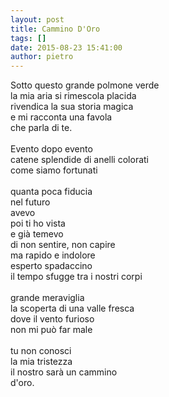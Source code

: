 ```yaml
---
layout: post
title: Cammino D'Oro
tags: []
date: 2015-08-23 15:41:00
author: pietro
---
```

Sotto questo grande polmone verde<br/>la mia aria si rimescola placida<br/>rivendica la sua storia magica<br/>e mi racconta una favola<br/>che parla di te.<br/><br/>Evento dopo evento<br/>catene splendide di anelli colorati<br/>come siamo fortunati<br/><br/>quanta poca fiducia<br/>nel futuro<br/>avevo<br/>poi ti ho vista<br/>e già temevo<br/>di non sentire, non capire<br/>ma rapido e indolore<br/>esperto spadaccino<br/>il tempo sfugge tra i nostri corpi<br/><br/>grande meraviglia<br/>la scoperta di una valle fresca<br/>dove il vento furioso<br/>non mi può far male<br/><br/>tu non conosci<br/>la mia tristezza<br/>il nostro sarà un cammino<br/>d'oro.
